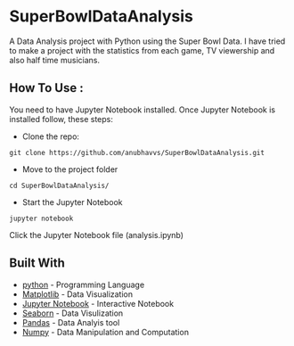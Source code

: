 # SuperBowlDataAnalysis

A Data Analysis project with Python using the Super Bowl Data. I have tried to make a project with the statistics from each game, TV viewership and also half time musicians.

## How To Use :



You need to have Jupyter Notebook installed. Once Jupyter Notebook is installed follow, these steps:

* Clone the repo:
```
git clone https://github.com/anubhavvs/SuperBowlDataAnalysis.git
```
* Move to the project folder
```
cd SuperBowlDataAnalysis/
```
* Start the Jupyter Notebook
```
jupyter notebook
```
Click the Jupyter Notebook file (analysis.ipynb)

## Built With

* [python](https://docs.python.org/3/) - Programming Language
* [Matplotlib](https://matplotlib.org/contents.html) - Data Visualization
* [Jupyter Notebook](https://jupyter.org/documentation) - Interactive Notebook
* [Seaborn](https://seaborn.pydata.org/tutorial.html) - Data Visulization
* [Pandas](https://pandas.pydata.org/docs/) - Data Analyis tool
* [Numpy](https://numpy.org/devdocs/) - Data Manipulation and Computation
